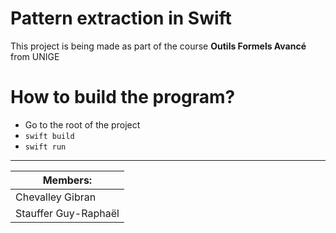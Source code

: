 # Pattern extraction in Swift

This project is being made as part of the course **Outils Formels Avancé** from UNIGE

# How to build the program?
* Go to the root of the project
* `swift build`
* `swift run`

---
| Members:           |
| ------------------ |
|Chevalley Gibran    |
|Stauffer Guy-Raphaël|
